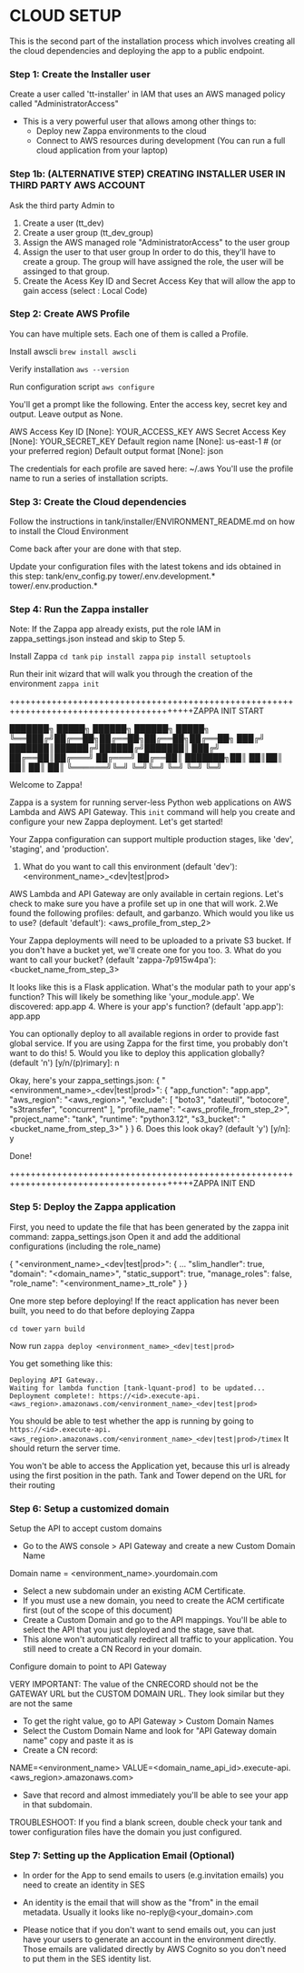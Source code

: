 # CLOUD SETUP

This is the second part of the installation process which involves creating all the cloud dependencies and deploying the app to a public endpoint. 


### Step 1: Create the Installer user

Create a user called 'tt-installer' in IAM that uses an AWS managed policy called "AdministratorAccess"
- This is a very powerful user that allows among other things to:
    + Deploy new Zappa environments to the cloud
    + Connect to AWS resources during development (You can run a full cloud application from your laptop)


### Step 1b: (ALTERNATIVE STEP) CREATING INSTALLER USER IN THIRD PARTY AWS ACCOUNT

Ask the third party Admin to 
1. Create a user (tt_dev) 
2. Create a user group (tt_dev_group)
3. Assign the AWS managed role "AdministratorAccess" to the user group
4. Assign the user to that user group
    In order to do this, they'll have to create a group. The group will have assigned the role, the user will be assinged to that group.
5. Create the Acess Key ID and Secret Access Key that will allow the app to gain access (select : Local Code)


### Step 2: Create AWS Profile

 You can have multiple sets. Each one of them is called a Profile. 

 Install awscli 
 `brew install awscli`

 Verify installation
 `aws --version`

 Run configuration script
 `aws configure`

 You'll get a prompt like the following. Enter the access key, secret key and output. Leave output as None.

AWS Access Key ID [None]: YOUR_ACCESS_KEY
AWS Secret Access Key [None]: YOUR_SECRET_KEY
Default region name [None]: us-east-1  # (or your preferred region)
Default output format [None]: json


The credentials for each profile are saved here: ~/.aws
You'll use the profile name to run a series of installation scripts. 



### Step 3: Create the Cloud dependencies

Follow the instructions in  tank/installer/ENVIRONMENT_README.md on how to install the Cloud Environment

Come back after your are done with that step.


Update your configuration files with the latest tokens and ids obtained in this step: 
tank/env_config.py
tower/.env.development.*
tower/.env.production.*



### Step 4: Run the Zappa installer

Note: If the Zappa app already exists, put the role IAM in zappa_settings.json instead and skip to Step 5.


Install Zappa
`cd tank`
`pip install zappa`
`pip install setuptools`

Run their init wizard that will walk you through the creation of the environment
`zappa init`

+++++++++++++++++++++++++++++++++++++++++++++++++++++++++++++++++++++++++++++++++++++++++ZAPPA INIT START

███████╗ █████╗ ██████╗ ██████╗  █████╗
╚══███╔╝██╔══██╗██╔══██╗██╔══██╗██╔══██╗
  ███╔╝ ███████║██████╔╝██████╔╝███████║
 ███╔╝  ██╔══██║██╔═══╝ ██╔═══╝ ██╔══██║
███████╗██║  ██║██║     ██║     ██║  ██║
╚══════╝╚═╝  ╚═╝╚═╝     ╚═╝     ╚═╝  ╚═╝

Welcome to Zappa!

Zappa is a system for running server-less Python web applications on AWS Lambda and AWS API Gateway.
This `init` command will help you create and configure your new Zappa deployment.
Let's get started!

Your Zappa configuration can support multiple production stages, like 'dev', 'staging', and 'production'.
1. What do you want to call this environment (default 'dev'): <environment_name>_<dev|test|prod>

AWS Lambda and API Gateway are only available in certain regions. Let's check to make sure you have a profile set up in one that will work.
2.We found the following profiles: default, and garbanzo. Which would you like us to use? (default 'default'): <aws_profile_from_step_2>


Your Zappa deployments will need to be uploaded to a private S3 bucket.
If you don't have a bucket yet, we'll create one for you too.
3. What do you want to call your bucket? (default 'zappa-7p915w4pa'): <bucket_name_from_step_3>


It looks like this is a Flask application.
What's the modular path to your app's function?
This will likely be something like 'your_module.app'.
We discovered: app.app
4. Where is your app's function? (default 'app.app'): app.app


You can optionally deploy to all available regions in order to provide fast global service.
If you are using Zappa for the first time, you probably don't want to do this!
5. Would you like to deploy this application globally? (default 'n') [y/n/(p)rimary]: n



Okay, here's your zappa_settings.json:
{
    "<environment_name>_<dev|test|prod>": {
        "app_function": "app.app",
        "aws_region": "<aws_region>",
        "exclude": [
            "boto3",
            "dateutil",
            "botocore",
            "s3transfer",
            "concurrent"
        ],
        "profile_name": "<aws_profile_from_step_2>",
        "project_name": "tank",
        "runtime": "python3.12",
        "s3_bucket": "<bucket_name_from_step_3>"
    }
}
6. Does this look okay? (default 'y') [y/n]: y

Done! 

+++++++++++++++++++++++++++++++++++++++++++++++++++++++++++++++++++++++++++++++++++++++++ZAPPA INIT END

### Step 5: Deploy the Zappa application


First, you need to update the file that has been generated by the zappa init command:  zappa_settings.json
Open it and add the additional configurations (including the role_name)


{
    "<environment_name>_<dev|test|prod>": {
        ...
        "slim_handler": true,
        "domain": "<domain_name>",
        "static_support": true,
        "manage_roles": false,
        "role_name": "<environment_name>_tt_role"
    }
}


One more step before deploying!
If the react application has never been built, you need to do that before deploying Zappa

`cd tower`
`yarn build`


Now run 
`zappa deploy <environment_name>_<dev|test|prod>`


You get something like this:

```
Deploying API Gateway..
Waiting for lambda function [tank-lquant-prod] to be updated...
Deployment complete!: https://<id>.execute-api.<aws_region>.amazonaws.com/<environment_name>_<dev|test|prod>
```


You should be able to test whether the app is running by going to 
`https://<id>.execute-api.<aws_region>.amazonaws.com/<environment_name>_<dev|test|prod>/timex` 
 It should return the server time. 

 You won't be able to access the Application yet, because this url is already using the first position in the path. Tank and Tower depend on the URL for their routing


### Step 6: Setup a customized domain

Setup the API to accept custom domains
- Go to the AWS console > API Gateway and create a new Custom Domain Name

Domain name = <environment_name>.yourdomain.com

- Select a new subdomain under an existing ACM Certificate. 
- If you must use a new domain, you need to create the ACM certificate first (out of the scope of this document)
- Create a  Custom Domain and go to the API mappings. You'll be able to select the API that you just deployed and the stage, save that. 
- This alone won't automatically redirect all traffic to your application. You still need to create a CN Record in your domain.

Configure domain to point to API Gateway

VERY IMPORTANT: The value of the CNRECORD should not be the GATEWAY URL but the CUSTOM DOMAIN URL. They look similar but they are not the same

- To get the right value, go to API Gateway > Custom Domain Names 
- Select the Custom Domain Name and look for "API Gateway domain name" copy and paste it as is
- Create a CN record:

NAME=<environment_name>  VALUE=<domain_name_api_id>.execute-api.<aws_region>.amazonaws.com>

- Save that record and almost immediately you'll be able to see your app in that subdomain. 

TROUBLESHOOT: If you find a blank screen, double check your tank and tower configuration files have the domain you just configured. 





### Step 7: Setting up the Application Email (Optional)

- In order for the App to send emails to users (e.g.invitation emails) you need to create an identity in SES
- An identity is the email that will show as the "from" in the email metadata. Usually it looks like no-reply@<your_domain>.com

- Please notice that if you don't want to send emails out, you can just have your users to generate an account
in the environment directly. Those emails are validated directly by AWS Cognito so you don't need to put them in the
SES identity list. 


